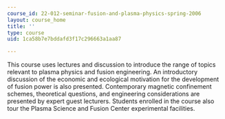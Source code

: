 ```yaml
---
course_id: 22-012-seminar-fusion-and-plasma-physics-spring-2006
layout: course_home
title: ''
type: course
uid: 1ca58b7e7bddafd3f17c296663a1aa87

---
```

This course uses lectures and discussion to introduce the range of topics relevant to plasma physics and fusion engineering. An introductory discussion of the economic and ecological motivation for the development of fusion power is also presented. Contemporary magnetic confinement schemes, theoretical questions, and engineering considerations are presented by expert guest lecturers. Students enrolled in the course also tour the Plasma Science and Fusion Center experimental facilities.
